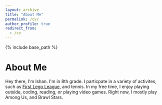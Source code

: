 ```yaml
---
layout: archive
title: "About Me"
permalink: /cv/
author_profile: true
redirect_from:
  - /cv
---
```


{% include base_path %}

 About Me 
 =========
 Hey there, I'm Ishan. I'm in 8th grade. I particpate in a variety of activites, such as [First Lego League](https://www.firstlegoleague.org/),  and tennis. In my free time, I enjoy playing outside, coding, reading, or playing video games. Right now, I mostly play Among Us, and Brawl Stars. 
